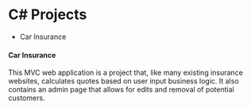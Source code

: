 # C# Projects

<ul>
  <li>Car Insurance</li>
</ul>

<h4>Car Insurance</h4>
This MVC web application is a project that, like many existing insurance websites, calculates quotes based on user input business logic. It also contains an admin page that allows for edits and removal of potential customers.  
